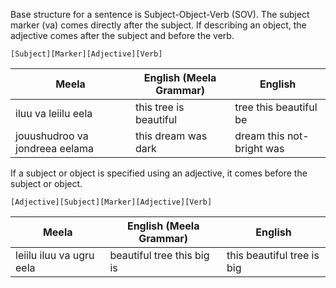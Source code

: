 Base structure for a sentence is Subject-Object-Verb (SOV). 
The subject marker (va) comes directly after the subject. 
If describing an object, the adjective comes after the subject and before the verb.

`[Subject][Marker][Adjective][Verb]`

| Meela                          | English (Meela Grammar) | English                   |
| ------------------------------ | ----------------------- | ------------------------- |
| iluu va leiilu eela            | this tree is beautiful  | tree this beautiful be    |
| jouushudroo va jondreea eelama | this dream was dark     | dream this not-bright was |

If a subject or object is specified using an adjective, it comes before the subject or object.

`[Adjective][Subject][Marker][Adjective][Verb]`

| Meela                    | English (Meela Grammar)    | English                    |
| ------------------------ | -------------------------- | -------------------------- |
| leiilu iluu va ugru eela | beautiful tree this big is | this beautiful tree is big |
